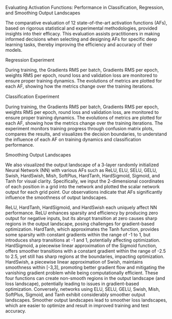 Evaluating Activation Functions: Performance in Classification, Regression, and Smoothing Output Landscapes

The comparative evaluation of 12 state-of-the-art activation functions (AFs), based on rigorous statistical and experimental methodologies, provided insights into their efficacy. This evaluation assists practitioners in making informed decisions when selecting and designing AFs for specific deep learning tasks, thereby improving the efficiency and accuracy of their models.

Regression Experiment

During training, the Gradients RMS per batch, Gradients RMS per epoch, weights RMS per epoch, round loss and validation loss are monitored to ensure proper training dynamics. The evolutions of metrics are plotted for each AF, showing how the metrics change over the training iterations.

Classiﬁcation Experiment

During training, the Gradients RMS per batch, Gradients RMS per epoch, weights RMS per epoch, round loss and validation loss, are monitored to ensure proper training dynamics. The evolutions of metrics are plotted for each AF, showing how the metrics change over the training iterations. The experiment monitors training progress through confusion matrix plots,  compares the results, and visualizes the decision boundaries, to understand the influence of each AF on training dynamics and classification performance.

Smoothing Output Landscapes

We also visualized the output landscape of a 3-layer randomly initialized Neural Network (NN) with various AFs such as ReLU, ELU, SELU, GELU, Swish, HardSwish, Mish, SoftPlus, HardTanh, HardSigmoid, Sigmoid, and Tanh for visual clarity. Specifically, we input the 2-dimensional coordinates of each position in a grid into the network and plotted the scalar network output for each grid point. Our observations indicate that AFs significantly influence the smoothness of output landscapes.

ReLU, HardTanh, HardSigmoid, and HardSwish each uniquely affect NN performance. ReLU enhances sparsity and efficiency by producing zero output for negative inputs, but its abrupt transition at zero causes sharp regions in the output landscape, posing challenges for gradient-based optimization. HardTanh, which approximates the Tanh function, provides some sparsity with constant gradients within the range of -1 to 1, but introduces sharp transitions at -1 and 1, potentially affecting optimization. HardSigmoid, a piecewise linear approximation of the Sigmoid function, offers smoother transitions with a constant gradient within the range of -2.5 to 2.5, yet still has sharp regions at the boundaries, impacting optimization. HardSwish, a piecewise linear approximation of Swish, maintains smoothness within [-3,3], promoting better gradient flow and mitigating the vanishing gradient problem while being computationally efficient. These four functions can create non-smooth regions in the output landscape (and loss landscape), potentially leading to issues in gradient-based optimization. Conversely, networks using ELU, SELU, GELU, Swish, Mish, SoftPlus, Sigmoid, and Tanh exhibit considerably smoother output landscapes. Smoother output landscapes lead to smoother loss landscapes, which are easier to optimize and result in improved training and test accuracy.
